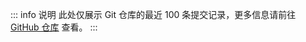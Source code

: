 <script setup>
import Changelog from '/src/components/Changelog.vue'
</script>

::: info 说明
此处仅展示 Git 仓库的最近 100 条提交记录，更多信息请前往 [GitHub 仓库](https://github.com/travellings-link/travellings) 查看。
:::

<Changelog>
<template #date>
时间
</template>
<template #message>
更新内容
</template>
<template #author>
提交者
</template>
<template #loading>
正在从 GitHub 获取数据...
</template>
<template #more>
前往 GitHub 查看更多
</template>
</Changelog>